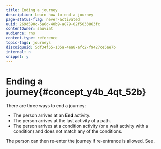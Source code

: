 ```yaml
---
title: Ending a journey
description: Learn how to end a journey
page-status-flag: never-activated
uuid: 269d590c-5a6d-40b9-a879-02f5033863fc
contentOwner: sauviat
audience: rns
content-type: reference
topic-tags: journeys
discoiquuid: 5df34f55-135a-4ea8-afc2-f9427ce5ae7b
internal: n
snippet: y
---
```


# Ending a journey{#concept_y4b_4qt_52b}

There are three ways to end a journey:

* The person arrives at an **End** activity.
* The person arrives at the last activity of a path.
* The person arrives at a condition activity (or a wait activity with a condition) and does not match any of the conditions.

The person can then re-enter the journey if re-entrance is allowed. See [](../building-journeys/journey-properties.md).
